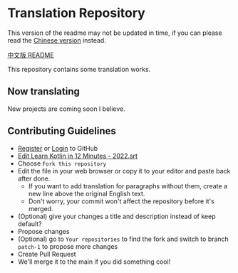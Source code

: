 # Translation Repository
This version of the readme may not be updated in time, if you can please read the [Chinese version](https://github.com/Ayx03/Translation/blob/main/README.md) instead.

[中文版 README](https://github.com/Ayx03/Translation/blob/main/README.md)

This repository contains some translation works.
## Now translating
New projects are coming soon I believe.
## Contributing Guidelines
- [Register](https://github.com/signup?ref_cta=Sign+up&ref_loc=header+logged+out&ref_page=%2F&source=header-home) or [Login](https://github.com/login?return_to=https%3A%2F%2Fgithub.com%2Fsignup%3Fref_cta%3DSign%2Bup%26ref_loc%3Dheader%2Blogged%2Bout%26ref_page%3D%252F%26source%3Dheader-home) to GitHub
- [Edit Learn Kotlin in 12 Minutes - 2022.srt](https://github.com/Ayx03/Translation/edit/main/Learn%20Kotlin%20in%2012%20Minutes%20-%202022.srt)
- Choose `Fork this repository`
- Edit the file in your web browser or copy it to your editor and paste back after done.
  - If you want to add translation for paragraphs without them, create a new line above the original English text.
  - Don't worry, your commit won't affect the repository before it's merged.
- (Optional) give your changes a title and description instead of keep default?
- Propose changes
- (Optional) go to `Your repositories` to find the fork and switch to branch `patch-1` to propose more changes
- Create Pull Request
- We'll merge it to the main if you did something cool!
